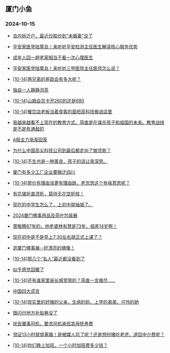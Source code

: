## 厦门小鱼 
### 2024-10-15

+ [岛内拆迁户，最近炒股炒到“未婚妻”没了](http://bbs.xmfish.com/read-htm-tid-18250816.html)

+ [平安家医登陆鹭岛！来听听平安检测主任医生解读核心服务优势](http://bbs.xmfish.com/read-htm-tid-18250814.html)

+ [成年人回一趟老家相当于看一次心理医生](http://bbs.xmfish.com/read-htm-tid-18250830.html)

+ [平安家医登陆鹭岛！来听听三甲医院主任医师怎么说？](http://bbs.xmfish.com/read-htm-tid-18250811.html)

+ [[10-14]两兄弟的差距会有多大呢？](http://bbs.xmfish.com/read-htm-tid-18250791.html)

+ [独自一人静静泡茶](http://bbs.xmfish.com/read-htm-tid-18250788.html)

+ [[10-14]山姆会员卡开260的还是680](http://bbs.xmfish.com/read-htm-tid-18250852.html)

+ [[10-14]餐饮店老板当着食客的面把高科技搬进店里](http://bbs.xmfish.com/read-htm-tid-18250804.html)

+ [我越来越看不上现在的教育方式。简直是在谋杀孩子和祖国的未来。教育战线是不是有通敌的](http://bbs.xmfish.com/read-htm-tid-18250845.html)

+ [A股主力渐渐回笼](http://bbs.xmfish.com/read-htm-tid-18250821.html)

+ [为什么中国高尖科技公司到最后都走向了做贷款？](http://bbs.xmfish.com/read-htm-tid-18250815.html)

+ [[10-14]不生也是一种善良，孩子的话让我深思。](http://bbs.xmfish.com/read-htm-tid-18250831.html)

+ [厦门有多少工厂企业要搬迁四川](http://bbs.xmfish.com/read-htm-tid-18250980.html)

+ [[10-14]房价有理由涨更有理由跌，老忽悠这个有啥意思呢？](http://bbs.xmfish.com/read-htm-tid-18250864.html)

+ [有花堪折直须折，莫待无花空折枝！](http://bbs.xmfish.com/read-htm-tid-18250896.html)

+ [现在的中学生怎么了，上初中就抽烟了。](http://bbs.xmfish.com/read-htm-tid-18251010.html)

+ [2024厦门佛事用品及茶叶包装展](http://bbs.xmfish.com/read-htm-tid-18250892.html)

+ [萧敬腾87年的，他老婆林有慧是73年，相差14岁啊！](http://bbs.xmfish.com/read-htm-tid-18250964.html)

+ [现在初中是不是早上7:30左右就正式上课了？](http://bbs.xmfish.com/read-htm-tid-18250916.html)

+ [逛厦门佛事展--好漂亮的佛像！](http://bbs.xmfish.com/read-htm-tid-18250885.html)

+ [[10-14]那几个“名人”最近都没看到了](http://bbs.xmfish.com/read-htm-tid-18250959.html)

+ [似乎感觉回暖了](http://bbs.xmfish.com/read-htm-tid-18251014.html)

+ [[10-14]还有谁家里装长城宽带的？简直一言难尽……](http://bbs.xmfish.com/read-htm-tid-18250895.html)

+ [中国四大谎言](http://bbs.xmfish.com/read-htm-tid-18251038.html)

+ [[10-14]现实里的好赌的父亲，生病的妈，上学的弟弟，可怜的她](http://bbs.xmfish.com/read-htm-tid-18250955.html)

+ [银闪付地方补贴券没了](http://bbs.xmfish.com/read-htm-tid-18251015.html)

+ [状告肇事司机，要求司机承担其母抚养费](http://bbs.xmfish.com/read-htm-tid-18251045.html)

+ [领证13小时就提离婚！是被媒人坑了呢？还是想扮猪吃老虎，退回中介费呢？](http://bbs.xmfish.com/read-htm-tid-18251065.html)

+ [[10-14]你们晚上加班，一个小时加班费多少钱？](http://bbs.xmfish.com/read-htm-tid-18250975.html)

